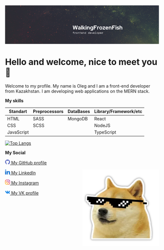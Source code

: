 ![I'm a front-end developer](./images/4.png)

# Hello and welcome, nice to meet you :space_invader:

Welcome to my profile. My name is Oleg and I am a front-end developer from Kazakhstan. 
I am developing web applications on the MERN stack.

**My skills**

| Standart | Preprocessors | DataBases | Library/Framework/etc |
| -------- | ------------- | --------- | --------------------- |
|HTML      | SASS          | MongoDB   | React                 |
|CSS       | SCSS          |           | NodeJS                |
|JavaScript|               |           | TypeScript            |


[![Top Langs](https://github-readme-stats.vercel.app/api/top-langs/?username=walkingfrozenfish&layout=compact)](https://github.com/anuraghazra/github-readme-stats)


**My Social**

[<img src="./images/github.png" height=16> My GitHub profile](https://github.com/WalkingFrozenFish) 

<img src="./images/dog.webp" align="right" width="250px">

[<img src="./images/linkedin.png" height=16> My LinkedIn](https://www.linkedin.com/in/oleg-chachin-5213aa199/) 

[<img src="./images/instagram.png" height=16> My Instagram](https://www.instagram.com/) 

[<img src="./images/vk.png" height=16> My VK profile](https://vk.com/)


<!--   <img src="./images/dog.webp" align="right" width="150px"> -->

<!-- https://stickers.cloud/en/pack/doge -->
<!-- https://www.flaticon.com/packs/social-15 -->
<!-- Icons -->
